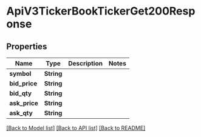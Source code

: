 # ApiV3TickerBookTickerGet200Response

## Properties

Name | Type | Description | Notes
------------ | ------------- | ------------- | -------------
**symbol** | **String** |  | 
**bid_price** | **String** |  | 
**bid_qty** | **String** |  | 
**ask_price** | **String** |  | 
**ask_qty** | **String** |  | 

[[Back to Model list]](../README.md#documentation-for-models) [[Back to API list]](../README.md#documentation-for-api-endpoints) [[Back to README]](../README.md)


